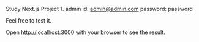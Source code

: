 Study Next.js Project 1.
admin id: admin@admin.com
password: password

Feel free to test it.

Open [http://localhost:3000](http://localhost:3000) with your browser to see the result.

